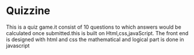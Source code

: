 # Quizzine
This is a quiz game.it consist of 10 questions to which answers would be calculated once submitted.this is built on Html,css,javaScript.
The front end is designed with html and css
the mathematical and logical part is done in javascript
